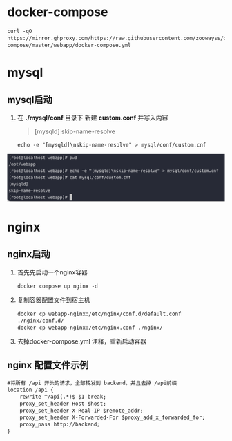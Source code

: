 # docker-compose

```shell
curl -qO https://mirror.ghproxy.com/https://raw.githubusercontent.com/zoowayss/docker-compose/master/webapp/docker-compose.yml
```



# mysql

## mysql启动

1. 在 **./mysql/conf** 目录下 新建  **custom.conf** 并写入内容

   > [mysqld]
   > skip-name-resolve

   ```shell
   echo -e "[mysqld]\nskip-name-resolve" > mysql/conf/custom.cnf
   ```


![image-20230304123043499](readme/img/image-20230304123043499.png)

# nginx

## nginx启动

1. 首先先启动一个nginx容器

   ```shell
   docker compose up nginx -d
   ```

2. 复制容器配置文件到宿主机

   ```shell
   docker cp webapp-nginx:/etc/nginx/conf.d/default.conf ./nginx/conf.d/
   docker cp webapp-nginx:/etc/nginx.conf ./nginx/
   ```

3. 去掉docker-compose.yml 注释，重新启动容器

## nginx 配置文件示例

```nginx
#将所有 /api 开头的请求，全部转发到 backend，并且去掉 /api前缀
location /api {
    rewrite ^/api(.*)$ $1 break;
    proxy_set_header Host $host;
    proxy_set_header X-Real-IP $remote_addr;
    proxy_set_header X-Forwarded-For $proxy_add_x_forwarded_for;
    proxy_pass http://backend;
}
```